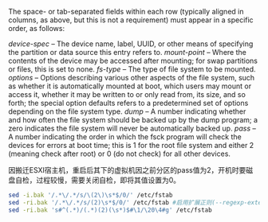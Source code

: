 The space- or tab-separated fields within each row (typically aligned in columns, as above, but this is not a requirement) must appear in a specific order, as follows:

*device-spec* – The device name, label, UUID, or other means of specifying the partition or data source this entry refers to.
*mount-point* – Where the contents of the device may be accessed after mounting; for swap partitions or files, this is set to none.
*fs-type* – The type of file system to be mounted.
*options* – Options describing various other aspects of the file system, such as whether it is automatically mounted at boot, which users may mount or access it, whether it may be written to or only read from, its size, and so forth; the special option defaults refers to a predetermined set of options depending on the file system type.
*dump* – A number indicating whether and how often the file system should be backed up by the dump program; a zero indicates the file system will never be automatically backed up.
*pass* – A number indicating the order in which the fsck program will check the devices for errors at boot time; this is 1 for the root file system and either 2 (meaning check after root) or 0 (do not check) for all other devices.

因搬迁ESXI宿主机，重启后其下的虚拟机因之前分区的pass值为2，开机时要磁盘自检，过程较慢，需要关闭自检，即将其值设置为0。

```bash
sed -i.bak '/.*\/.*/s/\(2\)\s*$/0/' /etc/fstab 
sed -ri.bak '/.*\/.*/s/(2)\s*$/0/' /etc/fstab #启用扩展正则(--regexp-extended)
sed -ri.bak 's#^(.*)/(.*)(2)(\s*)$#\1/\20\4#g' /etc/fstab
```



